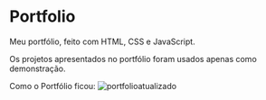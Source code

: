 # Portfolio   
 Meu portfólio, feito com HTML, CSS e JavaScript.
    
 Os projetos apresentados no portfólio foram usados apenas como demonstração.
  
Como o Portfólio ficou:
![portfolioatualizado](https://github.com/EduardaSantosDiniz/Portfolio/assets/141766958/62c53db8-911b-48a2-a5a4-11b8766dfbc3)
 


 



